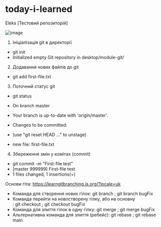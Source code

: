 # today-i-learned
Eleks [Тестовий репозиторій]

![image](https://user-images.githubusercontent.com/23397333/160283892-aef152ae-239e-419f-ab42-20ce849b9234.png)

1. Ініціалізація git в директорії
  - git init 
  - Initialized empty Git repository in desktop/module-git/ 

2. Додавання нових файлів до git
  - git add first-file.txt
  
3. Поточний статус git
  - git status
  - On branch master
  - Your branch is up-to-date with 'origin/master'.
  - Changes to be committed:
  - (use "git reset HEAD <file>..." to unstage)

  - new file:   first-file.txt
  
 4. Збереження змін у комітах (commit)
  - git commit -m "First-file test"
  - [master 999999] First-file test
  - 1 files changed, 1 insertions(+)

Основи гіта: https://learngitbranching.js.org/?locale=uk
  - Команда для створення нових гілок: git branch <name>; git branch bugFix
  - Команда перейти на новостворену гілку, або на основну <main>: git checkout <name>; git checkout bugFix
  - Команда для злиття гілок в одну гілку: git merge <name>; git merge bugFix
  - Альтернативна команда для злиття (ребейс): git rebase <name>; git rebase main
  
